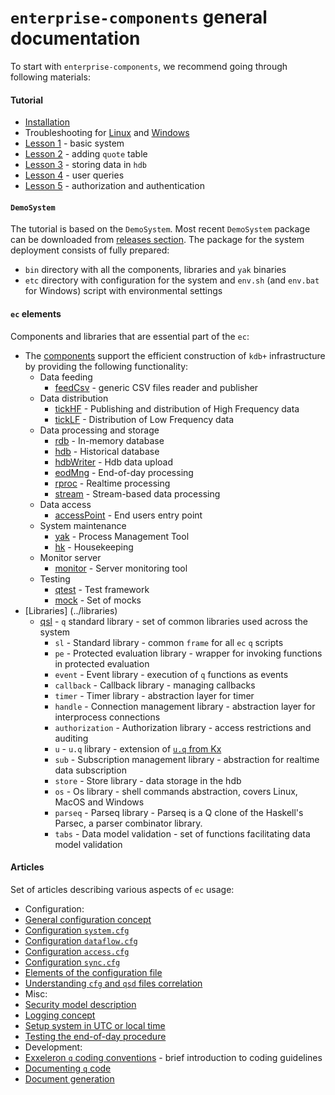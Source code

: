 # **`enterprise-components` general documentation**
To start with `enterprise-components`, we recommend going through following materials:

#### Tutorial
- [Installation](../tutorial/Installation.md)
- Troubleshooting for [Linux](../tutorial/Troubleshooting_linux.md) and [Windows](../tutorial/Troubleshooting_windows.md)
- [Lesson 1](../tutorial/Lesson01) - basic system
- [Lesson 2](../tutorial/Lesson02) - adding `quote` table 
- [Lesson 3](../tutorial/Lesson03) - storing data in `hdb`
- [Lesson 4](../tutorial/Lesson04) - user queries
- [Lesson 5](../tutorial/Lesson05) - authorization and authentication

#### `DemoSystem`
The tutorial is based on the `DemoSystem`.
Most recent `DemoSystem` package can be downloaded from [releases section](https://github.com/exxeleron/enterprise-components/releases).
The package for the system deployment consists of fully prepared:
  - `bin` directory with all the components, libraries and `yak` binaries
  - `etc` directory with configuration for the system and `env.sh` (and `env.bat` for Windows) script with environmental settings

#### `ec` elements
Components and libraries that are essential part of the `ec`:
- The [components](../components) support the efficient construction of `kdb+` infrastructure by providing the following functionality:
  - Data feeding
    - [feedCsv](../components/feedCsv) - generic CSV files reader and publisher
  - Data distribution
    - [tickHF](../components/tickHF) - Publishing and distribution of High Frequency data
    - [tickLF](../components/tickLF) - Distribution of Low Frequency data
  - Data processing and storage
    - [rdb](../components/rdb) - In-memory database 
    - [hdb](../components/hdb) - Historical database
    - [hdbWriter](../components/hdbWriter) - Hdb data upload
    - [eodMng](../components/eodMng) - End-of-day processing
    - [rproc](../components/rproc) - Realtime processing
    - [stream](../components/stream) - Stream-based data processing
  - Data access
    - [accessPoint](../components/accessPoint) - End users entry point
  - System maintenance
    - [yak](https://github.com/exxeleron/yak/) - Process Management Tool
    - [hk](../components/hk) - Housekeeping
  - Monitor server
    - [monitor](../components/monitor) - Server monitoring tool
  - Testing
    - [qtest](../components/qtest) - Test framework
    - [mock](../components/mock) - Set of mocks
- [Libraries] (../libraries)
  - [qsl](../libraries/qsl) - `q` standard library - set of common libraries used across the system
    - `sl` - Standard library - common `frame` for all `ec` `q` scripts
    - `pe` - Protected evaluation library - wrapper for invoking functions in protected evaluation
    - `event` - Event library - execution of `q` functions as events
    - `callback` - Callback library - managing callbacks
    - `timer` - Timer library - abstraction layer for timer
    - `handle` - Connection management library - abstraction layer for interprocess connections
    - `authorization` - Authorization library - access restrictions and auditing
    - `u` - `u.q` library - extension of [`u.q` from Kx](http://code.kx.com/wsvn/code/kx/kdb%2Btick/tick/u.q)
    - `sub` - Subscription management library - abstraction for realtime data subscription
    - `store` - Store library - data storage in the hdb
    - `os` - Os library - shell commands abstraction, covers Linux, MacOS and Windows
    - `parseq` - Parseq library - Parseq is a Q clone of the Haskell's Parsec, a parser combinator library. 
    - `tabs` - Data model validation - set of functions facilitating data model validation

#### Articles
Set of articles describing various aspects of `ec` usage:
- Configuration:
 - [General configuration concept](General-configuration-concept.md)
 - [Configuration `system.cfg`](Configuration-system.cfg.md)
 - [Configuration `dataflow.cfg`](Configuraiton-dataflow.cfg.md)
 - [Configuration `access.cfg`](Configuration-access.cfg.md)
 - [Configuration `sync.cfg`](Configuration-sync.cfg.md)
 - [Elements of the configuration file](Elements-of-the-configuration-file.md)
 - [Understanding `cfg` and `qsd` files correlation](Understanding-cfg-and-qsd-files-correlation.md)
- Misc:
 - [Security model description](Security-model-description.md)
 - [Logging concept](Logging-concept.md)
 - [Setup system in UTC or local time](Setup-system-in-UTC-or-local-time.md)
 - [Testing the end-of-day procedure](Testing-the-end-of-day-procedure.md)
- Development:
 - [Exxeleron `q` coding conventions](Exxeleron-q-coding-conventions.md) - brief introduction to coding guidelines
 - [Documenting `q` code](Documenting-q-code.md)
 - [Document generation](Document-generation.md)
